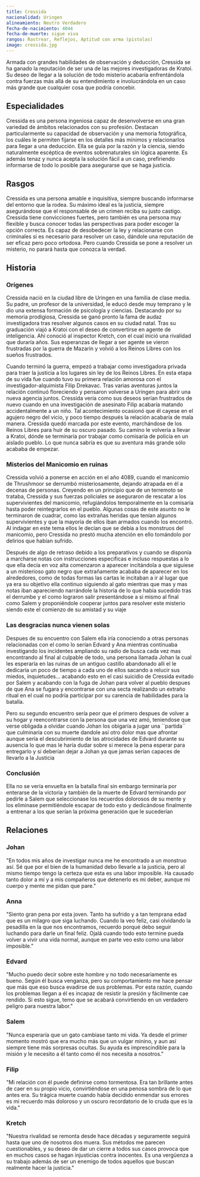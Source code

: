 ```yaml
---
title: Cressida
nacionalidad: Uringen
alineamiento: Neutro Verdadero
fecha-de-nacimiento: 4044
fecha-de-muerte: sigue viva
rangos: Rastrear, Reflejos, Aptitud con arma (pistolas)
image: cressida.jpg
---
```


Armada con grandes habilidades de observación y deducción, Cressida se ha ganado la reputación de ser una de las mejores investigadoras de Kratoi. Su deseo de llegar a la solución de todo misterio acabaría enfrentándola contra fuerzas más allá de su entendimiento e involucrándola en un caso más grande que cualquier cosa que podría concebir.

## Especialidades

Cressida es una persona ingeniosa capaz de desenvolverse en una gran variedad de ámbitos relacionados con su profesión. Destacan particularmente su capacidad de observación y una memoria fotográfica, los cuáles le permiten fijarse en los detalles más mínimos y relacionarlos para llegar a una deducción. Ella se guía por la razón y la ciencia, siendo naturalmente escéptica de eventos sobrenaturales sin lógica aparente. Es además tenaz y nunca acepta la solución fácil a un caso, prefiriendo informarse de todo lo posible para asegurarse que se haga justicia.

## Rasgos

Cressida es una persona amable e inquisitiva, siempre buscando informarse del entorno que la rodea. Su máximo ideal es la justicia, siempre asegurándose que el responsable de un crimen reciba su justo castigo. Cressida tiene convicciones fuertes, pero también es una persona muy flexible y busca conocer todas las perspectivas para poder escoger la opción correcta. Es capaz de desobedecer la ley y relacionarse con criminales si es necesario para resolver un caso, dándole una reputación de ser eficaz pero poco ortodoxa. Pero cuando Cressida se pone a resolver un misterio, no parará hasta que conozca la verdad.

## Historia

### Orígenes

Cressida nació en la ciudad libre de Uringen en una familia de clase media. Su padre, un profesor de la universidad, le educó desde muy temprano y le dio una extensa formación de psicología y ciencias. Destacando por su memoria prodigiosa, Cressida se ganó pronto la fama de audaz investigadora tras resolver algunos casos en su ciudad natal. Tras su graduación viajó a Kratoi con el deseo de convertirse en agente de inteligencia. Ahí conoció al inspector Kretch, con el cual inició una rivalidad que duraría años. Sus esperanzas de llegar a ser agente se vieron frustradas por la guerra de Mazarin y volvió a los Reinos Libres con los sueños frustrados. 

Cuando terminó la guerra, empezó a trabajar como investigadora privada para traer la justicia a los lugares sin ley de los Reinos Libres. En esta etapa de su vida fue cuando tuvo su primera relación amorosa con el investigador-alquimista Filip Drekavac. Tras varias aventuras juntos la relación continuó floreciendo y pensaron volverse a Uringen para abrir una nueva agencia juntos. Cressida vería como sus deseos serían frustrados de nuevo cuando en una investigación de asesinato Filip acabaría matando accidentalmente a un niño. Tal acontecimiento ocasionó que él cayese en el agujero negro del vicio, y poco tiempo después la relación acabaría de mala manera. Cressida quedó marcada por este evento, marchándose de los Reinos Libres para huir de su oscuro pasado. Su camino le volvería a llevar a Kratoi, dónde se terminaría por trabajar como comisaria de policía en un aislado pueblo. Lo que nunca sabría es que su aventura más grande sólo acababa de empezar.

### Misterios del Manicomio en ruinas

Cressida volvió a ponerse en acción en el año 4089, cuando el manicomio de Thrushmoor se derrumbó misteriosamente, dejando atrapada en él a decenas de personas. Creyendo en un principio que de un terremoto se trataba, Cressida y sus fuerzas policiales se aseguraron de rescatar a los supervivientes del manicomio, refugiándolos temporalmente en la comisaría hasta poder reintegrarlos en el pueblo. Algunas cosas de este asunto no le terminaron de cuadrar, como las extrañas heridas que tenían algunos supervivientes y que la mayoría de ellos iban armados cuando los encontró. Al indagar en este tema ellos le decían que se debía a los monstruos del manicomio, pero Cressida no prestó mucha atención en ello tomándolo por delirios que habían sufrido.

Después de algo de retraso debido a los preparativos y cuando se disponía a marcharse notas con instrucciones especificas e incluso respuestas a lo que ella decía en voz alta  comenzaron a aparecer incitándola a que siguiese a un misterioso gato negro que extrañamente acababa de aparecer en los alrededores, como de todas formas las cartas le incitaban a ir al lugar que ya era su objetivo ella continuo siguiendo al gato mientras que mas y mas notas iban apareciendo narrándole la historia de lo que había sucedido tras el derrumbe y el como lograron salir presentándose a si mismo al final como Salem y proponiéndole cooperar juntos para resolver este misterio siendo este el comienzo de su amistad y su viaje

### Las desgracias nunca vienen solas

Despues de su encuentro con Salem ella iría conociendo a otras personas relacionadas con el como lo serían Edvard y Ana mientras continuaba investigando los incidentes ampliando su radio de busca cada vez mas encontrando al final al culpable de todo, una persona llamada Johan la cual les esperaría en las ruinas de un antiguo castillo abandonado alli el le dedicaría un poco de tiempo a cada uno de ellos sacando a relucir sus miedos, inquietudes... acabando esto en el casi suicidio de Cressida evitado por Salem y acabando con la fuga de Johan para volver al pueblo despues de que Ana se fugara y encontrarse con una secta realizando un extraño ritual en el cual no podría participar por su carencia de habilidades para la batalla.

Pero su segundo encuentro sería peor que el primero despues de volver a su hogar y reencontrarse con la persona que una vez amó, teniendose que verse obligada a olvidar cuando Johan los obigaría a jugar una ``partida´´ que culminaría con su muerte dandole así otro dolor mas que afrontar aunque sería el descubrimiento de las atrocidades de Edvard durante su ausencia lo que mas le haría dudar sobre si merece la pena esperar para entregarlo y si deberían dejar a Johan ya que jamas serían capaces de llevarlo a la Justicia

### Conclusión

Ella no se vería envuelta en la batalla final sin embargo terminaría por enterarse de la victoria y también de la muerte de Edvard terminando por pedirle a Salem que seleccionase los recuerdos dolorosos de su mente y los eliminase permitiéndole escapar de todo esto y dedicándose finalmente a entrenar a los que serían la próxima generación que le sucederían

## Relaciones

### Johan

"En todos mis años de investigar nunca me he encontrado a un monstruo así. Sé que por el bien de la humanidad debo llevarle a la justicia, pero al mismo tiempo tengo la certeza que esta es una labor imposible. Ha causado tanto dolor a mí y a mis compañeros que detenerlo es mi deber, aunque mi cuerpo y mente me pidan que pare."

### Anna

"Siento gran pena por esta joven. Tanto ha sufrido y a tan temprana edad que es un milagro que siga luchando. Cuando la veo feliz, casi olvidando la pesadilla en la que nos encontramos, recuerdo porqué debo seguir luchando para darle un final feliz. Ojalá cuando todo esto termine pueda volver a vivir una vida normal, aunque en parte veo esto como una labor imposible."

### Edvard

"Mucho puedo decir sobre este hombre y no todo necesariamente es bueno. Según él busca venganza, pero su comportamiento me hace pensar que más que eso busca evadirse de sus problemas. Por esta razón, cuando los problemas llegan a él es incapaz de resistir la presión y fácilmente cae rendido. Si esto sigue, temo que se acabará convirtiendo en un verdadero peligro para nuestra labor."

### Salem

"Nunca esperaría que un gato cambiase tanto mi vida. Ya desde el primer momento mostró que era mucho más que un vulgar minino, y aun así siempre tiene más sorpresas ocultas. Su ayuda es imprescindible para la misión y le necesito a él tanto como él nos necesita a nosotros."

### Filip

"Mi relación con él puede definirse como tormentosa. Era tan brillante antes de caer en su propio vicio, convirtiéndose en una penosa sombra de lo que antes era. Su trágica muerte cuando había decidido enmendar sus errores es mi recuerdo más doloroso y un oscuro recordatorio de lo cruda que es la vida." 

### Kretch

"Nuestra rivalidad se remonta desde hace décadas y seguramente seguirá hasta que uno de nosotros dos muera. Sus métodos me parecen cuestionables, y su deseo de dar un cierre a todos sus casos provoca que en muchos casos se hagan injusticias contra inocentes. Es una vergüenza a su trabajo además de ser un enemigo de todos aquellos que buscan realmente hacer la justicia."

